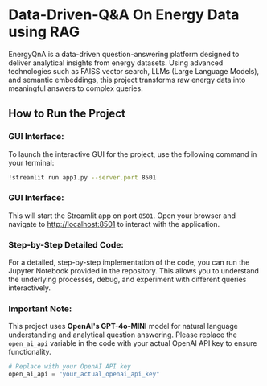 # Data-Driven-Q\&A On Energy Data using RAG
EnergyQnA is a data-driven question-answering platform designed to deliver analytical insights from energy datasets. Using advanced technologies such as FAISS vector search, LLMs (Large Language Models), and semantic embeddings, this project transforms raw energy data into meaningful answers to complex queries.


## How to Run the Project

### GUI Interface:
To launch the interactive GUI for the project, use the following command in your terminal:

```bash
!streamlit run app1.py --server.port 8501
```
### GUI Interface:
This will start the Streamlit app on port `8501`. Open your browser and navigate to [http://localhost:8501](http://localhost:8501) to interact with the application.

### Step-by-Step Detailed Code:
For a detailed, step-by-step implementation of the code, you can run the Jupyter Notebook provided in the repository. This allows you to understand the underlying processes, debug, and experiment with different queries interactively.

### Important Note:
This project uses **OpenAI's GPT-4o-MINI** model for natural language understanding and analytical question answering. Please replace the `open_ai_api` variable in the code with your actual OpenAI API key to ensure functionality.

```python
# Replace with your OpenAI API key
open_ai_api = "your_actual_openai_api_key"
```
